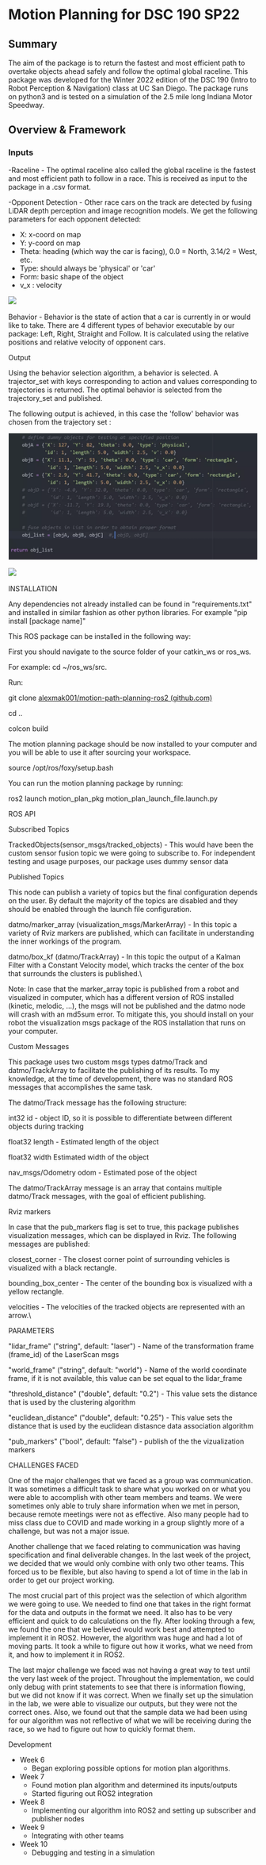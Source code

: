 # Motion Planning for DSC 190 SP22

## Summary

The aim of the package is to return the fastest and most efficient path to overtake objects ahead safely and follow the optimal global raceline. This package was developed for the Winter 2022 edition of the DSC 190 (Intro to Robot Perception &amp; Navigation) class at UC San Diego. The package runs on python3 and is tested on a simulation of the 2.5 mile long Indiana Motor Speedway.

## Overview &amp; Framework

### Inputs

-Raceline - The optimal raceline also called the global raceline is the fastest and most efficient path to follow in a race. This is received as input to the package in a .csv format.

-Opponent Detection - Other race cars on the track are detected by fusing LiDAR depth perception and image recognition models. We get the following parameters for each opponent detected:

- X: x-coord on map
- Y: y-coord on map
- Theta: heading (which way the car is facing), 0.0 = North, 3.14/2 = West, etc.
- Type: should always be &#39;physical&#39; or &#39;car&#39;
- Form: basic shape of the object
- v\_x : velocity

![](RackMultipart20220610-1-ov6p19_html_dabcc1ebd67b7398.png)

Behavior - Behavior is the state of action that a car is currently in or would like to take. There are 4 different types of behavior executable by our package: Left, Right, Straight and Follow. It is calculated using the relative positions and relative velocity of opponent cars.

Output

Using the behavior selection algorithm, a behavior is selected. A trajector\_set with keys corresponding to action and values corresponding to trajectories is returned. The optimal behavior is selected from the trajectory\_set and published.

The following output is achieved, in this case the &#39;follow&#39; behavior was chosen from the trajectory set :

![](sensor_fusion.png)

![](RackMultipart20220610-1-ov6p19_html_a0b5e941f99bf693.png)

INSTALLATION

Any dependencies not already installed can be found in &quot;requirements.txt&quot; and installed in similar fashion as other python libraries. For example &quot;pip install [package name]&quot;

This ROS package can be installed in the following way:

First you should navigate to the source folder of your catkin\_ws or ros\_ws.

For example: cd ~/ros\_ws/src.

Run:

git clone [alexmak001/motion-path-planning-ros2 (github.com)](https://github.com/alexmak001/motion-path-planning-ros2)

cd ..

colcon build

The motion planning package should be now installed to your computer and you will be able to use it after sourcing your workspace.

source /opt/ros/foxy/setup.bash

You can run the motion planning package by running:

ros2 launch motion\_plan\_pkg motion\_plan\_launch\_file.launch.py

ROS API

Subscribed Topics

TrackedObjects(sensor\_msgs/tracked\_objects) - This would have been the custom sensor fusion topic we were going to subscribe to. For independent testing and usage purposes, our package uses dummy sensor data

Published Topics

This node can publish a variety of topics but the final configuration depends on the user. By default the majority of the topics are disabled and they should be enabled through the launch file configuration.

datmo/marker\_array (visualization\_msgs/MarkerArray) - In this topic a variety of Rviz markers are published, which can facilitate in understanding the inner workings of the program.

datmo/box\_kf (datmo/TrackArray) - In this topic the output of a Kalman Filter with a Constant Velocity model, which tracks the center of the box that surrounds the clusters is published.\

Note: In case that the marker\_array topic is published from a robot and visualized in computer, which has a different version of ROS installed (kinetic, melodic, ...), the msgs will not be published and the datmo node will crash with an md5sum error. To mitigate this, you should install on your robot the visualization msgs package of the ROS installation that runs on your computer.

Custom Messages

This package uses two custom msgs types datmo/Track and datmo/TrackArray to facilitate the publishing of its results. To my knowledge, at the time of developement, there was no standard ROS messages that accomplishes the same task.

The datmo/Track message has the following structure:

int32 id - object ID, so it is possible to differentiate between different objects during tracking

float32 length - Estimated length of the object

float32 width Estimated width of the object

nav\_msgs/Odometry odom - Estimated pose of the object

The datmo/TrackArray message is an array that contains multiple datmo/Track messages, with the goal of efficient publishing.

Rviz markers

In case that the pub\_markers flag is set to true, this package publishes visualization messages, which can be displayed in Rviz. The following messages are published:

closest\_corner - The closest corner point of surrounding vehicles is visualized with a black rectangle.

bounding\_box\_center - The center of the bounding box is visualized with a yellow rectangle.

velocities - The velocities of the tracked objects are represented with an arrow.\

PARAMETERS

&quot;lidar\_frame&quot; (&quot;string&quot;, default: &quot;laser&quot;) - Name of the transformation frame (frame\_id) of the LaserScan msgs

&quot;world\_frame&quot; (&quot;string&quot;, default: &quot;world&quot;) - Name of the world coordinate frame, if it is not available, this value can be set equal to the lidar\_frame

&quot;threshold\_distance&quot; (&quot;double&quot;, default: &quot;0.2&quot;) - This value sets the distance that is used by the clustering algorithm

&quot;euclidean\_distance&quot; (&quot;double&quot;, default: &quot;0.25&quot;) - This value sets the distance that is used by the euclidean distasnce data association algorithm

&quot;pub\_markers&quot; (&quot;bool&quot;, default: &quot;false&quot;) - publish of the the vizualization markers

CHALLENGES FACED

One of the major challenges that we faced as a group was communication. It was sometimes a difficult task to share what you worked on or what you were able to accomplish with other team members and teams. We were sometimes only able to truly share information when we met in person, because remote meetings were not as effective. Also many people had to miss class due to COVID and made working in a group slightly more of a challenge, but was not a major issue.

Another challenge that we faced relating to communication was having specification and final deliverable changes. In the last week of the project, we decided that we would only combine with only two other teams. This forced us to be flexible, but also having to spend a lot of time in the lab in order to get our project working.

The most crucial part of this project was the selection of which algorithm we were going to use. We needed to find one that takes in the right format for the data and outputs in the format we need. It also has to be very efficient and quick to do calculations on the fly. After looking through a few, we found the one that we believed would work best and attempted to implement it in ROS2. However, the algorithm was huge and had a lot of moving parts. It took a while to figure out how it works, what we need from it, and how to implement it in ROS2.

The last major challenge we faced was not having a great way to test until the very last week of the project. Throughout the implementation, we could only debug with print statements to see that there is information flowing, but we did not know if it was correct. When we finally set up the simulation in the lab, we were able to visualize our outputs, but they were not the correct ones. Also, we found out that the sample data we had been using for our algorithm was not reflective of what we will be receiving during the race, so we had to figure out how to quickly format them.

Development

  - Week 6
    - Began exploring possible options for motion plan algorithms.
  - Week 7
    - Found motion plan algorithm and determined its inputs/outputs
    - Started figuring out ROS2 integration
  - Week 8
    - Implementing our algorithm into ROS2 and setting up subscriber and publisher nodes
  - Week 9
    - Integrating with other teams
  - Week 10
    - Debugging and testing in a simulation
